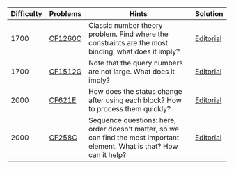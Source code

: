 | Difficulty | Problems | Hints | Solution |
| -------- | -------- | -------- | -------- |
| 1700 | [CF1260C](https://codeforces.com/problemset/problem/1260/C) | Classic number theory problem. Find where the constraints are the most binding, what does it imply? | [Editorial](https://github.com/Yawn-Sean/Daily_CF_Problems/blob/main/daily_problems/2024/02/0228/solution/cf1260c.md) |
| 1700 | [CF1512G](https://codeforces.com/problemset/problem/1512/G) | Note that the query numbers are not large. What does it imply? | [Editorial](https://github.com/Yawn-Sean/Daily_CF_Problems/blob/main/daily_problems/2024/02/0229/solution/cf1512g.md) |
| 2000 | [CF621E](https://codeforces.com/problemset/problem/621/E) | How does the status change after using each block? How to process them quickly? | [Editorial](https://github.com/Yawn-Sean/Daily_CF_Problems/blob/main/daily_problems/2024/03/0306/solution/cf621e.md) |
| 2000 | [CF258C](https://codeforces.com/problemset/problem/258/C) | Sequence questions: here, order doesn't matter, so we can find the most important element. What is that? How can it help? | [Editorial](https://github.com/Yawn-Sean/Daily_CF_Problems/blob/main/daily_problems/2024/02/0229/solution/cf258c.md) |